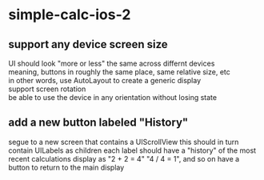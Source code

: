 # simple-calc-ios-2
## support any device screen size
UI should look "more or less" the same across differnt devices  
meaning, buttons in roughly the same place, same relative size, etc  
in other words, use AutoLayout to create a generic display  
support screen rotation  
be able to use the device in any orientation without losing state
## add a new button labeled "History"
segue to a new screen that contains a UIScrollView
this should in turn contain UILabels as children
each label should have a "history" of the most recent calculations
display as "2 + 2 = 4" "4 / 4 = 1", and so on
have a button to return to the main display
